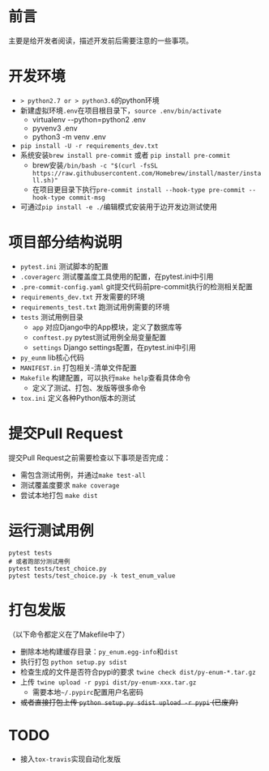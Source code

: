 # 前言
主要是给开发者阅读，描述开发前后需要注意的一些事项。

# 开发环境
- `> python2.7 or > python3.6`的python环境
- 新建虚拟环境`.env`在项目根目录下，`source .env/bin/activate`
  - virtualenv --python=python2 .env
  - pyvenv3 .env
  - python3 -m venv .env
- `pip install -U -r requirements_dev.txt`
- 系统安装`brew install pre-commit` 或者 `pip install pre-commit`
  - brew安装`/bin/bash -c "$(curl -fsSL https://raw.githubusercontent.com/Homebrew/install/master/install.sh)"`
  - 在项目更目录下执行`pre-commit install --hook-type pre-commit --hook-type commit-msg`
- 可通过`pip install -e ./`编辑模式安装用于边开发边测试使用

# 项目部分结构说明
- `pytest.ini` 测试脚本的配置
- `.coveragerc` 测试覆盖度工具使用的配置，在pytest.ini中引用
- `.pre-commit-config.yaml` git提交代码前pre-commit执行的检测相关配置
- `requirements_dev.txt` 开发需要的环境
- `requirements_test.txt` 跑测试用例需要的环境
- `tests` 测试用例目录
  - `app` 对应Django中的App模块，定义了数据库等
  - `conftest.py` pytest测试用例全局变量配置
  - `settings` Django settings配置，在pytest.ini中引用
- `py_eunm` lib核心代码
- `MANIFEST.in` 打包相关-清单文件配置
- `Makefile` 构建配置，可以执行`make help`查看具体命令
  - 定义了测试、打包、发版等很多命令
- `tox.ini` 定义各种Python版本的测试

# 提交Pull Request
提交Pull Request之前需要检查以下事项是否完成：
- 需包含测试用例，并通过`make test-all`
- 测试覆盖度要求 `make coverage`
- 尝试本地打包 `make dist`

# 运行测试用例

    pytest tests
    # 或者跑部分测试用例
    pytest tests/test_choice.py
    pytest tests/test_choice.py -k test_enum_value

# 打包发版
（以下命令都定义在了Makefile中了）
- 删除本地构建缓存目录：`py_enum.egg-info`和`dist`
- 执行打包 `python setup.py sdist`
- 检查生成的文件是否符合pypi的要求 `twine check dist/py-enum-*.tar.gz`
- 上传 `twine upload -r pypi dist/py-enum-xxx.tar.gz`
  - 需要本地`~/.pypirc`配置用户名密码
- ~~或者直接打包上传 `python setup.py sdist upload -r pypi` (已废弃)~~

# TODO
- 接入`tox-travis`实现自动化发版
